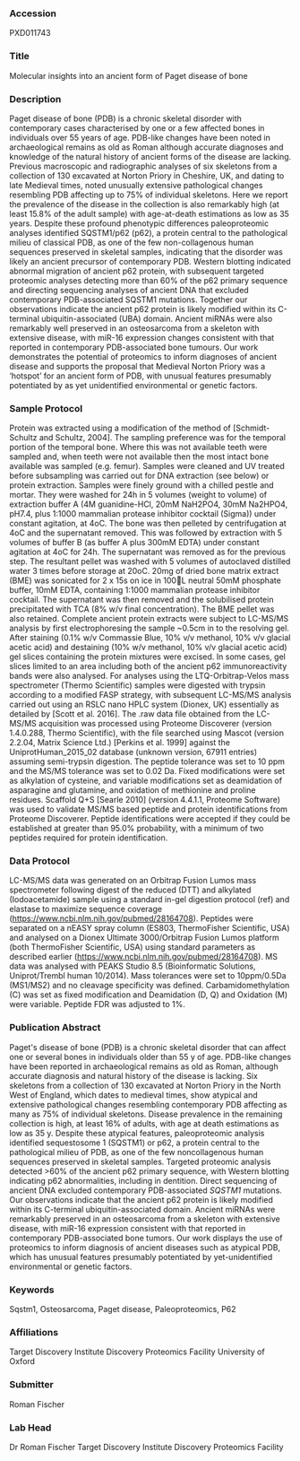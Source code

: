 ### Accession
PXD011743

### Title
Molecular insights into an ancient form of Paget disease of bone

### Description
Paget disease of bone (PDB) is a chronic skeletal disorder with contemporary cases characterised by one or a few affected bones in individuals over 55 years of age. PDB-like changes have been noted in archaeological remains as old as Roman although accurate diagnoses and knowledge of the natural history of ancient forms of the disease are lacking. Previous macroscopic and radiographic analyses of six skeletons from a collection of 130 excavated at Norton Priory in Cheshire, UK, and dating to late Medieval times, noted unusually extensive pathological changes resembling PDB affecting up to 75% of individual skeletons. Here we report the prevalence of the disease in the collection is also remarkably high (at least 15.8% of the adult sample) with age-at-death estimations as low as 35 years. Despite these profound phenotypic differences paleoproteomic analyses identified SQSTM1/p62 (p62), a protein central to the pathological milieu of classical PDB, as one of the few non-collagenous human sequences preserved in skeletal samples, indicating that the disorder was likely an ancient precursor of contemporary PDB. Western blotting indicated abnormal migration of ancient p62 protein, with subsequent targeted proteomic analyses detecting more than 60% of the p62 primary sequence and directing sequencing analyses of ancient DNA that excluded contemporary PDB-associated SQSTM1 mutations. Together our observations indicate the ancient p62 protein is likely modified within its C-terminal ubiquitin-associated (UBA) domain. Ancient miRNAs were also remarkably well preserved in an osteosarcoma from a skeleton with extensive disease, with miR-16 expression changes consistent with that reported in contemporary PDB-associated bone tumours. Our work demonstrates the potential of proteomics to inform diagnoses of ancient disease and supports the proposal that Medieval Norton Priory was a ‘hotspot’ for an ancient form of PDB, with unusual features presumably potentiated by as yet unidentified environmental or genetic factors.

### Sample Protocol
Protein was extracted using a modification of the method of [Schmidt-Schultz and Schultz, 2004]. The sampling preference was for the temporal portion of the temporal bone. Where this was not available teeth were sampled and, when teeth were not available then the most intact bone available was sampled (e.g. femur). Samples were cleaned and UV treated before subsampling was carried out for DNA extraction (see below) or protein extraction. Samples were finely ground with a chilled pestle and mortar. They were washed for 24h in 5 volumes (weight to volume) of extraction buffer A (4M guanidine-HCl, 20mM NaH2PO4, 30mM Na2HPO4, pH7.4, plus 1:1000 mammalian protease inhibitor cocktail (Sigma)) under constant agitation, at 4oC. The bone was then pelleted by centrifugation at 4oC and the supernatant removed. This was followed by extraction with 5 volumes of buffer B (as buffer A plus 300mM EDTA) under constant agitation at 4oC for 24h. The supernatant was removed as for the previous step. The resultant pellet was washed with 5 volumes of autoclaved distilled water 3 times before storage at 20oC. 20mg of dried bone matrix extract (BME) was sonicated for 2 x 15s on ice in 100L neutral 50mM phosphate buffer, 10mM EDTA, containing 1:1000 mammalian protease inhibitor cocktail. The supernatant was then removed and the solubilised protein precipitated with TCA (8% w/v final concentration). The BME pellet was also retained.  Complete ancient protein extracts were subject to LC-MS/MS analysis by first electrophoresing the sample ~0.5cm in to the resolving gel. After staining (0.1% w/v Commassie Blue, 10% v/v methanol, 10% v/v glacial acetic acid) and destaining (10% w/v methanol, 10% v/v glacial acetic acid) gel slices containing the protein mixtures were excised. In some cases, gel slices limited to an area including both of the ancient p62 immunoreactivity bands were also analysed.  For analyses using the LTQ-Orbitrap-Velos mass spectrometer (Thermo Scientific) samples were digested with trypsin according to a modified FASP strategy, with subsequent LC-MS/MS analysis carried out using an RSLC nano HPLC system (Dionex, UK) essentially as detailed by [Scott et al. 2016]. The .raw data file obtained from the LC-MS/MS acquisition was processed using Proteome Discoverer (version 1.4.0.288, Thermo Scientific), with the file searched using Mascot (version 2.2.04, Matrix Science Ltd.) [Perkins et al. 1999] against the UniprotHuman_2015_02 database (unknown version, 67911 entries) assuming semi-trypsin digestion. The peptide tolerance was set to 10 ppm and the MS/MS tolerance was set to 0.02 Da. Fixed modifications were set as alkylation of cysteine, and variable modifications set as deamidation of asparagine and glutamine, and oxidation of methionine and proline residues. Scaffold Q+S [Searle 2010] (version 4.4.1.1, Proteome Software) was used to validate MS/MS based peptide and protein identifications from Proteome Discoverer. Peptide identifications were accepted if they could be established at greater than 95.0% probability, with a minimum of two peptides required for protein identification.

### Data Protocol
LC-MS/MS data was generated on an Orbitrap Fusion Lumos mass spectrometer following digest of the reduced (DTT) and alkylated (Iodoacetamide) sample using a standard in-gel digestion protocol (ref) and elastase to maximize sequence coverage (https://www.ncbi.nlm.nih.gov/pubmed/28164708). Peptides were separated on a nEASY spray column (ES803, ThermoFisher Scientific, USA) and analysed on a Dionex Ultimate 3000/Orbitrap Fusion Lumos platform (both ThermoFisher Scientific, USA) using standard parameters as described earlier (https://www.ncbi.nlm.nih.gov/pubmed/28164708). MS data was analysed with PEAKS Studio 8.5 (Bioinformatic Solutions, Uniprot/Trembl human 10/2014). Mass tolerances were set to 10ppm/0.5Da (MS1/MS2) and no cleavage specificity was defined. Carbamidomethylation (C) was set as fixed modification and Deamidation (D, Q) and Oxidation (M) were variable. Peptide FDR was adjusted to 1%.

### Publication Abstract
Paget's disease of bone (PDB) is a chronic skeletal disorder that can affect one or several bones in individuals older than 55 y of age. PDB-like changes have been reported in archaeological remains as old as Roman, although accurate diagnosis and natural history of the disease is lacking. Six skeletons from a collection of 130 excavated at Norton Priory in the North West of England, which dates to medieval times, show atypical and extensive pathological changes resembling contemporary PDB affecting as many as 75% of individual skeletons. Disease prevalence in the remaining collection is high, at least 16% of adults, with age at death estimations as low as 35 y. Despite these atypical features, paleoproteomic analysis identified sequestosome 1 (SQSTM1) or p62, a protein central to the pathological milieu of PDB, as one of the few noncollagenous human sequences preserved in skeletal samples. Targeted proteomic analysis detected &gt;60% of the ancient p62 primary sequence, with Western blotting indicating p62 abnormalities, including in dentition. Direct sequencing of ancient DNA excluded contemporary PDB-associated <i>SQSTM1</i> mutations. Our observations indicate that the ancient p62 protein is likely modified within its C-terminal ubiquitin-associated domain. Ancient miRNAs were remarkably preserved in an osteosarcoma from a skeleton with extensive disease, with miR-16 expression consistent with that reported in contemporary PDB-associated bone tumors. Our work displays the use of proteomics to inform diagnosis of ancient diseases such as atypical PDB, which has unusual features presumably potentiated by yet-unidentified environmental or genetic factors.

### Keywords
Sqstm1, Osteosarcoma, Paget disease, Paleoproteomics, P62

### Affiliations
Target Discovery Institute Discovery Proteomics Facility
University of Oxford

### Submitter
Roman Fischer

### Lab Head
Dr Roman Fischer
Target Discovery Institute Discovery Proteomics Facility


